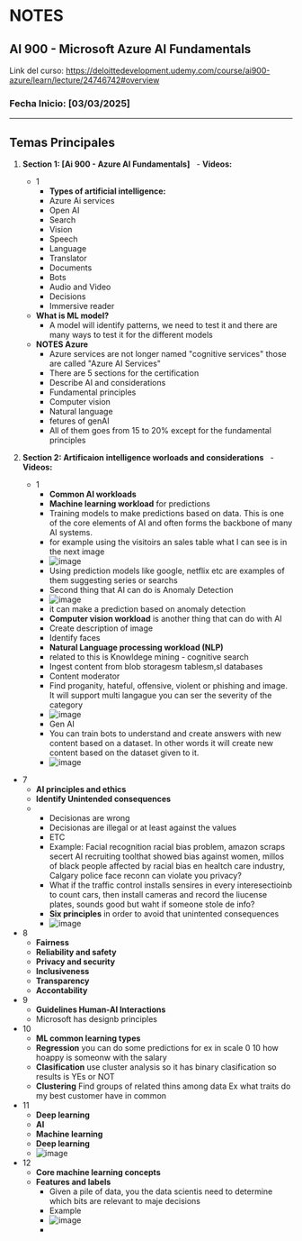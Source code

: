 # NOTES



## AI 900 - Microsoft Azure AI Fundamentals
Link del curso: https://deloittedevelopment.udemy.com/course/ai900-azure/learn/lecture/24746742#overview
### Fecha Inicio: [03/03/2025]

---

## Temas Principales



1. **Section 1: [Ai 900 - Azure AI Fundamentals]**
   - **Videos:**
    -  1
     	-  **Types of artificial intelligence:**
        - Azure Ai services
        - Open AI
        - Search
        - Vision
        - Speech
        - Language
        - Translator
        - Documents
        - Bots
        - Audio and Video
        - Decisions
        - Immersive reader
      - **What is ML model?**
        - A model will identify patterns, we need to test it and there are many ways to test it for the different models
      - **NOTES Azure**
        - Azure services are not longer named "cognitive services" those are called "Azure AI Services"
        - There are 5 sections for the certification
         - Describe AI and considerations
         - Fundamental principles
         - Computer vision
         - Natural language
         - fetures of genAI
        - All of them goes from 15 to 20% except for the fundamental principles  

3. **Section 2: Artificaion intelligence worloads and considerations**
   - **Videos:**
    -  1
     	-  **Common AI workloads**
        - **Machine learning workload** for predictions
         -  Training models to make predictions based on data. This is one of the core elements of AI and often forms the backbone of many AI systems.
         - for example using the visitoirs an sales table what I can see is in the next image
         - ![image](https://github.com/user-attachments/assets/c1fcc1c4-c457-4d4c-8aa1-7e335457e5ab)
         - Using prediction models like google, netflix etc are examples of them suggesting series or searchs
         - Second thing that AI can do is Anomaly Detection
          - ![image](https://github.com/user-attachments/assets/e9022a5e-777d-4771-92be-8eab89742013)
          - it can make a prediction based on anomaly detection
         - **Computer vision workload** is another thing that can do with AI
          - Create description of image
          - Identify faces
         - **Natural Language processing workload (NLP)**
          - related to this is Knowldege mining - cognitive search
          - Ingest content from blob storagesm tablesm,sl databases
         - Content moderator
          - Find proganity, hateful, offensive, violent or phishing and image. It will support multi langague you can ser the severity of the category
          - ![image](https://github.com/user-attachments/assets/efb1bc5b-ff38-40ec-ac47-d6cb9b04be22)
         - Gen AI
          - You can train bots to understand and create answers with new content based on a dataset. In other words it will create new content based on the dataset given to it.
          - ![image](https://github.com/user-attachments/assets/f4a25056-30ab-47af-8584-a8bc4032cdaf)
  -  7
     	-  **AI principles and ethics**
        - **Identify Unintended consequences**
        - -  Decisionas are wrong
          -  Decisionas are illegal or at least against the values
          -  ETC
          -  Example: Facial recognition racial bias problem, amazon scraps secert AI recruiting toolthat showed bias against women, millos of black people affected by racial bias en healtch care industry,  Calgary police face reconn can violate you privacy?
          -  What if the traffic control installs sensires in every interesectioinb to count cars, then install cameras and record the liucense plates, sounds good but waht if someone stole de info?
          -   **Six principles** in order to avoid that unintented consequences
          -  ![image](https://github.com/user-attachments/assets/3b7005a3-0141-4dc1-9eb1-d5745a505161)
   -  8
     	-  **Fairness**
      -  **Reliability and safety**
      -  **Privacy and security**
      -  **Inclusiveness**
      -  **Transparency**
      -  **Accontability**
   -  9
     	-  **Guidelines Human-AI Interactions**
       -  Microsoft has designb principles
  -  10
     	-  **ML common learning types**
        - **Regression** you can do some predictions for ex in scale 0 10 how hoappy is someonw with the salary
        - **Clasification** use cluster analysis so it has binary clasification so results is YEs or NOT
        - **Clustering** Find groups of related thins among data Ex what traits do my best customer have in common
  -  11
     	-  **Deep learning**
        - **AI**
        - **Machine learning** 
        - **Deep learning**
        - ![image](https://github.com/user-attachments/assets/58f2765c-0843-4ef5-8cab-8baf71bd8f7c)
  -  12
     	-  **Core machine learning concepts**
        - **Features and labels**
          - Given a pile of data, you the data scientis need to determine which bits are relevant to maje decisions
          - Example
          - ![image](https://github.com/user-attachments/assets/d40694a0-42d7-4702-96d9-714eff8cc29d)
          - 
 




